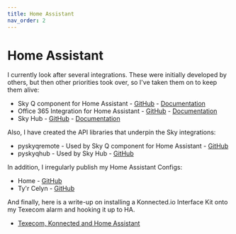 ```yaml
---
title: Home Assistant
nav_order: 2
---
```


# Home Assistant

I currently look after several integrations. These were initially developed by others, but then other priorities took over, so I've taken them on to keep them alive:

- Sky Q component for Home Assistant - [GitHub](https://github.com/RogerSelwyn/Home_Assistant_SkyQ_MediaPlayer) - [Documentation](https://rogerselwyn.github.io/Home_Assistant_SkyQ_MediaPlayer/)
- Office 365 Integration for Home Assistant - [GitHub](https://github.com/RogerSelwyn/O365-HomeAssistant) - [Documentation](https://rogerselwyn.github.io/O365-HomeAssistant/)
- Sky Hub - [GitHub](https://github.com/home-assistant/core/tree/dev/homeassistant/components/sky_hub) - [Documentation](https://www.home-assistant.io/integrations/sky_hub/)

Also, I have created the API libraries that underpin the Sky integrations:
- pyskyqremote - Used by Sky Q component for Home Assistant - [GitHub](https://github.com/RogerSelwyn/skyq_remote)
- pyskyqhub - Used by Sky Hub - [GitHub](https://github.com/RogerSelwyn/skyq_hub)

In addition, I irregularly publish my Home Assistant Configs:
- Home - [GitHub](https://github.com/RogerSelwyn/Home_Assistant_Config)
- Ty'r Celyn - [GitHub](https://github.com/RogerSelwyn/Home_Assistant_Tyr_Celyn_Config)

And finally, here is a write-up on installing a Konnected.io Interface Kit onto my Texecom alarm and hooking it up to HA.
- [Texecom, Konnected and Home Assistant](./texecom.md)
